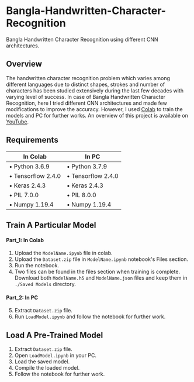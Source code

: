 # Bangla-Handwritten-Character-Recognition
Bangla Handwritten Character Recognition using different CNN architectures.

## Overview
The handwritten character recognition problem which varies among different languages due to distinct shapes, strokes and number of characters has been studied extensively during the last few decades with varying level of success. In case of Bangla Handwritten Character Recognition, here I tried different CNN architectures and made few modifications to improve the accuracy. However, I used [Colab](https://colab.research.google.com/) to train the models and PC for further works. An overview of this project is available on [YouTube](https://www.youtube.com/watch?v=SvCAFmg2emI&ab_channel=MehediHasanBijoy).


## Requirements
| In Colab                | In PC                  |
| ------------------------|------------------------|
| • Python 3.6.9          | • Python 3.7.9         |
| • Tensorflow 2.4.0      | • Tensorflow 2.4.0     | 
| • Keras 2.4.3           | • Keras 2.4.3          | 
| • PIL 7.0.0             | • PIL 8.0.0            | 
| • Numpy 1.19.4          | • Numpy 1.19.4         |

## Train A Particular Model
#### Part_1: In Colab
1. Upload the `ModelName.ipynb` file in colab.
2. Upload the `Dataset.zip` file in `ModelName.ipynb` notebook's Files section. 
3. Run the notebook.
4. Two files can be found in the files section when training is complete. Download both `ModelName.h5` and `ModelName.json` files and keep them in `./Saved Models` directory.
#### Part_2: In PC
5. Extract `Dataset.zip` file.
6. Run `LoadModel.ipynb` and follow the notebook for further work.

## Load A Pre-Trained Model
1. Extract `Dataset.zip` file.
2. Open `LoadModel.ipynb` in your PC.
3. Load the saved model.
4. Compile the loaded model.
5. Follow the notebook for further work.
